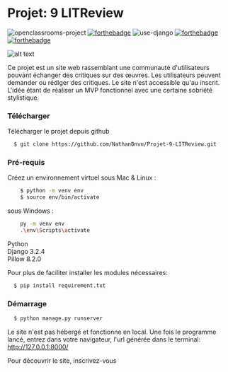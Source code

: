 # Projet: 9 LITReview

![openclassrooms-project](https://user-images.githubusercontent.com/45998296/166692502-a22abdc0-e774-4ec6-8d7c-f86cb6e55825.svg)
[![forthebadge](https://forthebadge.com/images/badges/made-with-python.svg)](https://forthebadge.com) ![use-django](https://user-images.githubusercontent.com/45998296/209819884-4217d17c-916b-4ed6-8469-85bfcaf13bcb.svg) [![forthebadge](https://forthebadge.com/images/badges/uses-html.svg)](https://forthebadge.com) [![forthebadge](https://forthebadge.com/images/badges/uses-css.svg)](https://forthebadge.com) 

![alt text](https://images.unsplash.com/photo-1614188045365-d939ecc018d0?ixid=MnwxMjA3fDB8MHxwaG90by1wYWdlfHx8fGVufDB8fHx8&ixlib=rb-1.2.1&auto=format&fit=crop&w=1350&q=80)

Ce projet est un site web rassemblant une communauté d'utilisateurs pouvant échanger des critiques sur des œuvres.
Les utilisateurs peuvent demander ou rédiger des critiques. Le site n'est accessible qu'au inscrit.
L'idée étant de réaliser un MVP fonctionnel avec une certaine sobriété stylistique. 

### Télécharger

Télécharger le projet depuis github
```bash
  $ git clone https://github.com/NathanBnvn/Projet-9-LITReview.git

```

### Pré-requis

Créez un environnement virtuel
sous Mac & Linux :
```bash
    $ python -m venv env
    $ source env/bin/activate

```
sous Windows :
```bash
    py -m venv env
    .\env\Scripts\activate

```

Python   
Django 3.2.4   
Pillow 8.2.0   

Pour plus de faciliter installer les modules nécessaires:
```bash
  $ pip install requirement.txt
```


### Démarrage

```bash
  $ python manage.py runserver
```

Le site n'est pas hébergé et fonctionne en local.
Une fois le programme lancé, entrez dans votre navigateur, l'url générée dans le terminal:
http://127.0.0.1:8000/

Pour découvrir le site, inscrivez-vous

